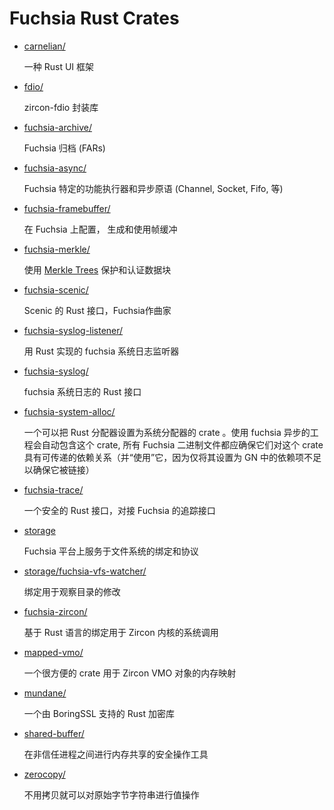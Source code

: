 # Fuchsia Rust Crates
<!--
* [carnelian/](/src/lib/ui/carnelian)

    A user-interface framework in Rust.

* [fdio/](/src/lib/fdio/rust/)

    Wrapper over zircon-fdio library

* [fuchsia-archive/](/src/sys/pkg/lib/far/rust/)

    Work with Fuchsia Archives (FARs)

* [fuchsia-async/](/src/lib/fuchsia-async/)

    Fuchsia-specific Futures executor and asynchronous primitives (Channel, Socket, Fifo, etc.)

* [fuchsia-framebuffer/](/src/lib/ui/fuchsia-framebuffer/)

    Configure, create and use FrameBuffers in Fuchsia
-->

* [carnelian/](/src/lib/ui/carnelian)

    一种 Rust UI 框架

* [fdio/](/src/lib/fdio/rust/)

    zircon-fdio 封装库

* [fuchsia-archive/](/src/sys/pkg/lib/far/rust/)

    Fuchsia 归档 (FARs)

* [fuchsia-async/](/src/lib/fuchsia-async/)

    Fuchsia 特定的功能执行器和异步原语 (Channel, Socket, Fifo, 等)

* [fuchsia-framebuffer/](/src/lib/ui/fuchsia-framebuffer/)

    在 Fuchsia 上配置， 生成和使用帧缓冲

<!--
* [fuchsia-merkle/](/src/sys/pkg/lib/fuchsia-merkle/)

    Protect and verify data blobs using [Merkle Trees](/docs/concepts/packages/merkleroot.md)

* [fuchsia-scenic/](/src/lib/ui/fuchsia-scenic/)

    Rust interface to Scenic, the Fuchsia compositor

* [fuchsia-syslog-listener/](/src/lib/syslog/rust/syslog-listener/)

    Implement fuchsia syslog listeners in Rust

* [fuchsia-syslog/](/src/lib/syslog/rust/)

    Rust interface to the fuchsia syslog

* [fuchsia-system-alloc/](/src/lib/fuchsia-system-alloc/)

    A crate that sets the Rust allocator to the system allocator. This is automatically included for projects that use fuchsia-async, and all Fuchsia binaries should ensure that they take a transitive dependency on this crate (and “use” it, as merely setting it as a dependency in GN is not sufficient to ensure that it is linked in).
-->

* [fuchsia-merkle/](/src/sys/pkg/lib/fuchsia-merkle/)

    使用 [Merkle Trees](/docs/concepts/packages/merkleroot.md) 保护和认证数据块

* [fuchsia-scenic/](/src/lib/ui/fuchsia-scenic/)

    Scenic 的 Rust 接口，Fuchsia作曲家

* [fuchsia-syslog-listener/](/src/lib/syslog/rust/syslog-listener/)

    用 Rust 实现的 fuchsia 系统日志监听器

* [fuchsia-syslog/](/src/lib/syslog/rust/)

    fuchsia 系统日志的 Rust 接口

* [fuchsia-system-alloc/](/src/lib/fuchsia-system-alloc/)

    一个可以把 Rust 分配器设置为系统分配器的 crate 。使用 fuchsia 异步的工程会自动包含这个 crate, 所有 Fuchsia 二进制文件都应确保它们对这个 crate 具有可传递的依赖关系（并“使用”它，因为仅将其设置为 GN 中的依赖项不足以确保它被链接）

<!--
* [fuchsia-trace/](/src/lib/trace/rust/)

    A safe Rust interface to Fuchsia's tracing interface

* [storage](/src/lib/storage/)

    Bindings and protocol for serving filesystems on the Fuchsia platform

* [storage/fuchsia-vfs-watcher/](/src/lib/storage/fuchsia-vfs-watcher/)

    Bindings for watching a directory for changes

* [fuchsia-zircon/](/src/lib/zircon/rust/)

    Rust language bindings for Zircon kernel syscalls

* [mapped-vmo/](/src/lib/mapped-vmo/)

    A convenience crate for Zircon VMO objects mapped into memory
-->

* [fuchsia-trace/](/src/lib/trace/rust/)

    一个安全的 Rust 接口，对接 Fuchsia 的追踪接口

* [storage](/src/lib/storage/)

    Fuchsia 平台上服务于文件系统的绑定和协议

* [storage/fuchsia-vfs-watcher/](/src/lib/storage/fuchsia-vfs-watcher/)

    绑定用于观察目录的修改

* [fuchsia-zircon/](/src/lib/zircon/rust/)

    基于 Rust 语言的绑定用于 Zircon 内核的系统调用

* [mapped-vmo/](/src/lib/mapped-vmo/)

    一个很方便的 crate 用于 Zircon VMO 对象的内存映射

<!--
* [mundane/](/src/lib/mundane/)

    A Rust crypto library backed by BoringSSL

* [shared-buffer/](/src/lib/shared-buffer/)

    Utilities for safely operating on memory shared between untrusting processes

* [zerocopy/](/src/lib/zerocopy/)

    Work with values contained in raw Byte strings without copying
-->

* [mundane/](/src/lib/mundane/)

    一个由 BoringSSL 支持的 Rust 加密库

* [shared-buffer/](/src/lib/shared-buffer/)

    在非信任进程之间进行内存共享的安全操作工具

* [zerocopy/](/src/lib/zerocopy/)

    不用拷贝就可以对原始字节字符串进行值操作